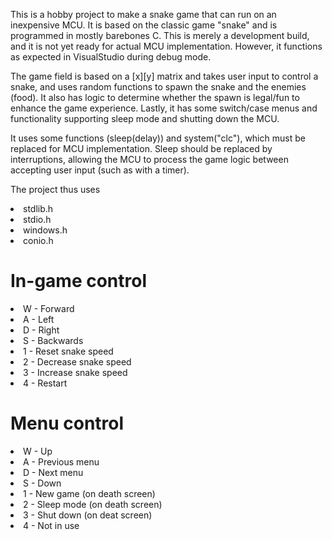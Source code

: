 This is a hobby project to make a snake game that can run on an inexpensive MCU.
It is based on the classic game "snake" and is programmed in mostly barebones C. 
This is merely a development build, and it is not yet ready for actual MCU implementation. However, it functions as expected in VisualStudio during debug mode.

The game field is based on a [x][y] matrix and takes user input to control a snake, and uses random functions to spawn the snake and the enemies (food). It also has logic to determine whether the spawn is legal/fun to enhance the game experience. Lastly, it has some switch/case menus and functionality supporting sleep mode and shutting down the MCU.

It uses some functions (sleep(delay)) and system("clc"), which must be replaced for MCU implementation. Sleep should be replaced by interruptions, allowing the MCU to process the game logic between accepting user input (such as with a timer).

The project thus uses 

<lo>
  <li> stdlib.h </li>
  <li> stdio.h  </li>
  <li> windows.h</li>
  <li> conio.h  </li>
</lo>


<h1> In-game control </h1>

<lo>
  <li> W - Forward </li>
  <li> A - Left </li>
  <li> D - Right </li>
  <li> S - Backwards</li>
  <li> 1 - Reset snake speed</li>
  <li> 2 - Decrease snake speed</li>
  <li> 3 - Increase snake speed</li>
  <li> 4 - Restart</li>
</lo>

<h1> Menu control </h1>

<lo>
  <li> W - Up </li>
  <li> A - Previous menu </li>
  <li> D - Next menu </li>
  <li> S - Down</li>
  <li> 1 - New game (on death screen)</li>
  <li> 2 - Sleep mode (on death screen)</li>
  <li> 3 - Shut down (on deat screen)</li>
  <li> 4 - Not in use</li>
</lo>
